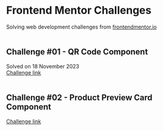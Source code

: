 # Frontend Mentor Challenges
Solving web development challenges from [frontendmentor.io](https://www.frontendmentor.io/challenges)
<br><br>
## Challenge #01 - QR Code Component
Solved on 18 November 2023<br>
[Challenge link](https://www.frontendmentor.io/challenges/qr-code-component-iux_sIO_H)
<br><br>
## Challenge #02 - Product Preview Card Component
[Challenge link](https://www.frontendmentor.io/challenges/product-preview-card-component-GO7UmttRfa)
